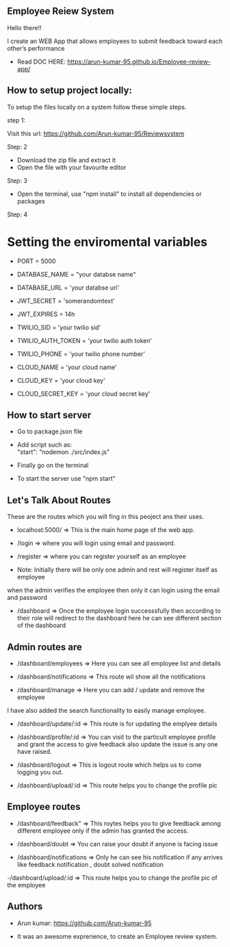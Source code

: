  
## Employee Reiew System


Hello there!! 

I create an WEB App that allows employees to submit feedback toward each other’s performance
 
- Read DOC HERE:  https://arun-kumar-95.github.io/Employee-review-app/
 
 


## How to setup project locally:

To setup the files locally on a system follow these simple steps.

step 1: 

Visit this url: https://github.com/Arun-kumar-95/Reviewsystem

Step: 2

- Download the zip file and extract it 
- Open the file with your favourite editor

Step: 3

- Open the terminal, use "npm install" to install all dependencies or packages
 
 Step: 4

# Setting the enviromental variables

- PORT = 5000
- DATABASE_NAME = "your databse name"
- DATABASE_URL = 'your databse uri'
- JWT_SECRET = 'somerandomtext'
- JWT_EXPIRES = 14h


- TWILIO_SID = 'your twilio sid'
- TWILIO_AUTH_TOKEN = 'your twilio auth token'
- TWILIO_PHONE = 'your twilio phone number'


- CLOUD_NAME = 'your cloud name'
- CLOUD_KEY = 'your cloud key'
- CLOUD_SECRET_KEY = 'your cloud secret key'





## How to start server

- Go to package.json file
- Add script such as:  
"start": "nodemon ./src/index.js"

- Finally go on the terminal 
- To start the server use "npm start" 
## Let's Talk About Routes

These are the routes which you will fing in this peoject ans their uses.

- localhost:5000/ =>  This is the main home page of the web app.

- /login => where you will login using email and password.

- /register => where you can register yourself as an employee 

- Note: Initially there will be only one admin and rest will register itself as employee 

when the admin verifies the employee then only it can login using the email and password
 
 - /dashboard =>  Once the employee login successsfully then according to their role will redirect to the dashboard 
here he can see different section of the dashboard


## Admin routes are

 - /dashboard/employees => Here you can see  all employee list and details 

 - /dashboard/notifications => This route wil show all the notifications

 - /dashboard/manage => Here you can add / update and remove the employee 

 I have also added the search functionality to easily manage employee.

 - /dashboard/update/:id  =>  This route is for updating the emplyee details

 - /dashboard/profile/:id => You can visit to the particult employee profile and grant the access to give feedback also update the issue is any one have raised.

 - /dashboard/logout => This is logout route which helps us to come logging you out.

 - /dashboard/upload/:id  => This route helps you to change the profile pic 


## Employee routes

-  /dashboard/feedback" => This roytes helps you to give feedback among different employee only if the admin has granted the access.

- /dashboard/doubt => You can raise your doubt if anyone is facing issue

- /dashboard/notifications => Only he can see his notification if any arrives like feedback notification , doubt solved notification

-/dashboard/upload/:id => This route helps you to change the profile pic of the employee
 
  
 
 


## Authors

- Arun kumar: https://github.com/Arun-kumar-95

- It was an awesome exprerience, to create an Employee review system.


